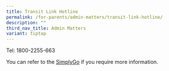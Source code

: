 ```yaml
---
title: Transit Link Hotline
permalink: /for-parents/admin-matters/transit-link-hotline/
description: ""
third_nav_title: Admin Matters
variant: tiptap
---
```

<p>Tel:&nbsp;1800-2255-663</p>
<p>You can refer to the <a href="https://www.simplygo.com.sg" rel="noopener nofollow" target="_blank">SimplyGo</a>&nbsp;if
you require more information.</p>